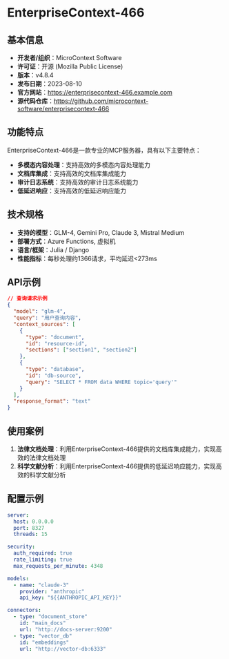 # EnterpriseContext-466

## 基本信息

- **开发者/组织**：MicroContext Software
- **许可证**：开源 (Mozilla Public License)
- **版本**：v4.8.4
- **发布日期**：2023-08-10
- **官方网站**：https://enterprisecontext-466.example.com
- **源代码仓库**：https://github.com/microcontext-software/enterprisecontext-466

## 功能特点

EnterpriseContext-466是一款专业的MCP服务器，具有以下主要特点：

- **多模态内容处理**：支持高效的多模态内容处理能力
- **文档库集成**：支持高效的文档库集成能力
- **审计日志系统**：支持高效的审计日志系统能力
- **低延迟响应**：支持高效的低延迟响应能力


## 技术规格

- **支持的模型**：GLM-4, Gemini Pro, Claude 3, Mistral Medium
- **部署方式**：Azure Functions, 虚拟机
- **语言/框架**：Julia / Django
- **性能指标**：每秒处理约1366请求，平均延迟<273ms

## API示例

```json
// 查询请求示例
{
  "model": "glm-4",
  "query": "用户查询内容",
  "context_sources": [
    {
      "type": "document",
      "id": "resource-id",
      "sections": ["section1", "section2"]
    },
    {
      "type": "database",
      "id": "db-source",
      "query": "SELECT * FROM data WHERE topic='query'"
    }
  ],
  "response_format": "text"
}
```

## 使用案例

1. **法律文档处理**：利用EnterpriseContext-466提供的文档库集成能力，实现高效的法律文档处理
2. **科学文献分析**：利用EnterpriseContext-466提供的低延迟响应能力，实现高效的科学文献分析


## 配置示例

```yaml
server:
  host: 0.0.0.0
  port: 8327
  threads: 15

security:
  auth_required: true
  rate_limiting: true
  max_requests_per_minute: 4348

models:
  - name: "claude-3"
    provider: "anthropic"
    api_key: "${{ANTHROPIC_API_KEY}}"

connectors:
  - type: "document_store"
    id: "main_docs"
    url: "http://docs-server:9200"
  - type: "vector_db"
    id: "embeddings"
    url: "http://vector-db:6333"
```